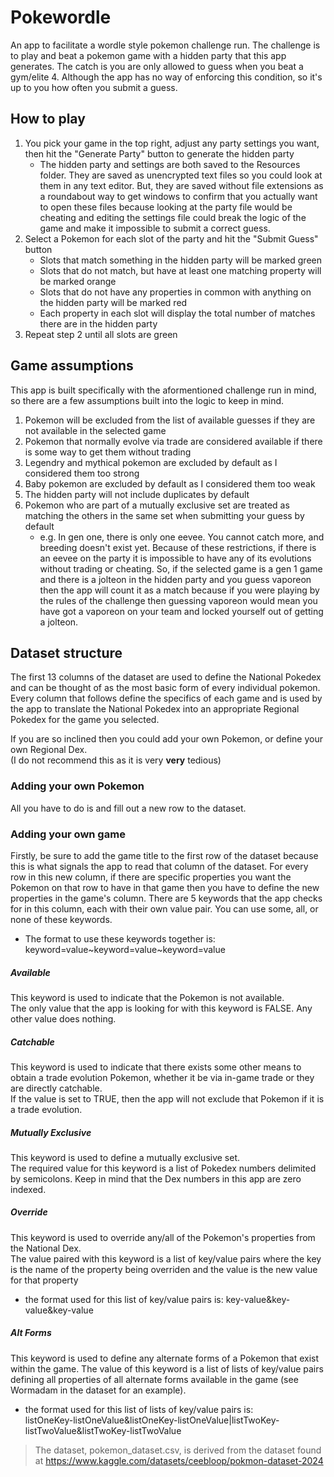 
# Pokewordle

An app to facilitate a wordle style pokemon challenge run. The challenge is to play and beat a pokemon game with a hidden party that this app generates. The catch is you are only allowed to guess when you beat a gym/elite 4. Although the app has no way of enforcing this condition, so it's up to you how often you submit a guess.

## How to play
1) You pick your game in the top right, adjust any party settings you want, then hit the "Generate Party" button to generate the hidden party
    - The hidden party and settings are both saved to the Resources folder. They are saved as unencrypted text files so you could look at them in any text editor. But, they are saved without file extensions as a roundabout way to get windows to confirm that you actually want to open these files because looking at the party file would be cheating and editing the settings file could break the logic of the game and make it impossible to submit a correct guess.
2) Select a Pokemon for each slot of the party and hit the "Submit Guess" button
    - Slots that match something in the hidden party will be marked green
    - Slots that do not match, but have at least one matching property will be marked orange
    - Slots that do not have any properties in common with anything on the hidden party will be marked red
    - Each property in each slot will display the total number of matches there are in the hidden party
3) Repeat step 2 until all slots are green

## Game assumptions
This app is built specifically with the aformentioned challenge run in mind, so there are a few assumptions built into the logic to keep in mind.
  1) Pokemon will be excluded from the list of available guesses if they are not available in the selected game
  2) Pokemon that normally evolve via trade are considered available if there is some way to get them without trading
  3) Legendry and mythical pokemon are excluded by default as I considered them too strong
  4) Baby pokemon are excluded by default as I considered them too weak
  5) The hidden party will not include duplicates by default
  6) Pokemon who are part of a mutually exclusive set are treated as matching the others in the same set when submitting your guess by default
     - e.g. In gen one, there is only one eevee. You cannot catch more, and breeding doesn't exist yet. Because of these restrictions, if there is an eevee on the party it is impossible to have any of its evolutions without trading or cheating. So, if the selected game is a gen 1 game and there is a jolteon in the hidden party and you guess vaporeon then the app will count it as a match because if you were playing by the rules of the challenge then guessing vaporeon would mean you have got a vaporeon on your team and locked yourself out of getting a jolteon.

## Dataset structure
The first 13 columns of the dataset are used to define the National Pokedex and can be thought of as the most basic form of every individual pokemon. Every column that follows define the specifics of each game and is used by the app to translate the National Pokedex into an appropriate Regional Pokedex for the game you selected.

If you are so inclined then you could add your own Pokemon, or define your own Regional Dex.  
(I do not recommend this as it is very **very** tedious)

### Adding your own Pokemon
All you have to do is and fill out a new row to the dataset.

### Adding your own game
Firstly, be sure to add the game title to the first row of the dataset because this is what signals the app to read that column of the dataset.
For every row in this new column, if there are specific properties you want the Pokemon on that row to have in that game then you have to define the new properties in the game's column.
There are 5 keywords that the app checks for in this column, each with their own value pair. You can use some, all, or none of these keywords.

 - The format to use these keywords together is: keyword=value\~keyword=value\~keyword=value

##### Available
This keyword is used to indicate that the Pokemon is not available.  
The only value that the app is looking for with this keyword is FALSE. Any other value does nothing.

##### Catchable
This keyword is used to indicate that there exists some other means to obtain a trade evolution Pokemon, whether it be via in-game trade or they are directly catchable.  
If the value is set to TRUE, then the app will not exclude that Pokemon if it is a trade evolution.

##### Mutually Exclusive
This keyword is used to define a mutually exclusive set.  
The required value for this keyword is a list of Pokedex numbers delimited by semicolons. Keep in mind that the Dex numbers in this app are zero indexed.

##### Override
This keyword is used to override any/all of the Pokemon's properties from the National Dex.  
The value paired with this keyword is a list of key/value pairs where the key is the name of the property being overriden and the value is the new value for that property
 - the format used for this list of key/value pairs is: key-value&key-value&key-value

##### Alt Forms
This keyword is used to define any alternate forms of a Pokemon that exist within the game.
The value of this keyword is a list of lists of key/value pairs defining all properties of all alternate forms available in the game (see Wormadam in the dataset for an example).
 - the format used for this list of lists of key/value pairs is:<br> listOneKey-listOneValue&listOneKey-listOneValue|listTwoKey-listTwoValue&listTwoKey-listTwoValue




>The dataset, pokemon_dataset.csv, is derived from the dataset found at https://www.kaggle.com/datasets/ceebloop/pokmon-dataset-2024

